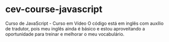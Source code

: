 # cev-course-javascript
 Curso de JavaScript - Curso em Vídeo
 O código está em inglês com auxílio de tradutor, pois meu inglês ainda é básico e estou aproveitando a oportunidade para treinar e melhorar o meu vocabulário.
